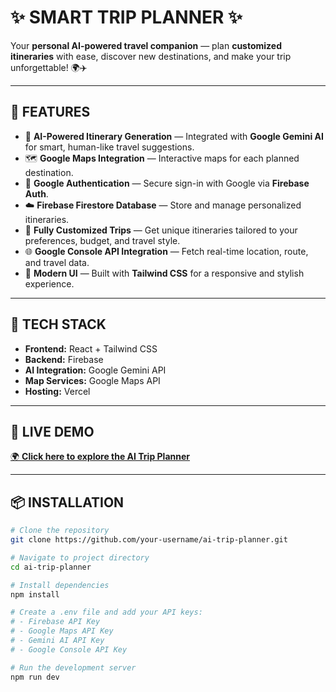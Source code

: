 # ✨ SMART TRIP PLANNER ✨

Your **personal AI-powered travel companion** — plan **customized itineraries** with ease, discover new destinations, and make your trip unforgettable! 🌍✈️

---

## 🌟 FEATURES


- 🤖 **AI-Powered Itinerary Generation** — Integrated with **Google Gemini AI** for smart, human-like travel suggestions.  
- 🗺️ **Google Maps Integration** — Interactive maps for each planned destination.  
- 🔑 **Google Authentication** — Secure sign-in with Google via **Firebase Auth**.  
- ☁️ **Firebase Firestore Database** — Store and manage personalized itineraries.  
- 🎯 **Fully Customized Trips** — Get unique itineraries tailored to your preferences, budget, and travel style.  
- 🌐 **Google Console API Integration** — Fetch real-time location, route, and travel data.  
- 🎨 **Modern UI** — Built with **Tailwind CSS** for a responsive and stylish experience.  

---

## 🚀 TECH STACK

- **Frontend:** React + Tailwind CSS  
- **Backend:** Firebase  
- **AI Integration:** Google Gemini API  
- **Map Services:** Google Maps API  
- **Hosting:** Vercel  

---

## 🔗 LIVE DEMO

[🌍 **Click here to explore the AI Trip Planner**](https://ai-trip-planner-isd2.vercel.app)

---

## 📦 INSTALLATION

```bash
# Clone the repository
git clone https://github.com/your-username/ai-trip-planner.git

# Navigate to project directory
cd ai-trip-planner

# Install dependencies
npm install

# Create a .env file and add your API keys:
# - Firebase API Key
# - Google Maps API Key
# - Gemini AI API Key
# - Google Console API Key

# Run the development server
npm run dev


